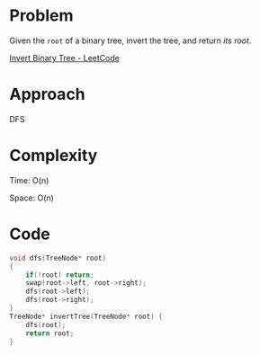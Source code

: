# Problem

Given the `root` of a binary tree, invert the tree, and return *its root*.

[Invert Binary Tree - LeetCode](https://leetcode.com/problems/invert-binary-tree/description/?envType=study-plan-v2&envId=top-interview-150)

# Approach

DFS

# Complexity

Time: O(n)

Space: O(n)

# Code

```c++
void dfs(TreeNode* root)
{
    if(!root) return;
    swap(root->left, root->right);
    dfs(root->left);
    dfs(root->right);
}
TreeNode* invertTree(TreeNode* root) {
    dfs(root);
    return root;
}
```

